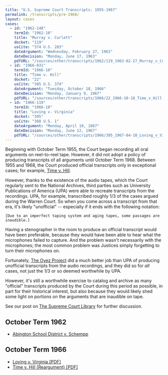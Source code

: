 ```yaml
---
title: "U.S. Supreme Court Transcripts: 1955-1967"
permalink: /transcripts/pre-1968/
layout: cases
cases:
  - id: "1962-148"
    termId: "1962-10"
    title: "Murray v. Curlett"
    docket: "119"
    usCite: "374 U.S. 203"
    dateArgument: "Wednesday, February 27, 1963"
    dateDecision: "Monday, June 17, 1963"
    pdfURL: "/sources/other/transcripts/1962/119_1963-02-27_Murray_v_Curlett.pdf"
  - id: "1966-031"
    termId: "1966-10"
    title: "Time v. Hill"
    docket: "22"
    usCite: "385 U.S. 374"
    dateArgument: "Tuesday, October 18, 1966"
    dateDecision: "Monday, January 9, 1967"
    pdfURL: "/sources/other/transcripts/1966/22_1966-10-18_Time_v_Hill.pdf"
  - id: "1966-119"
    termId: "1966-10"
    title: "Loving v. Virginia"
    docket: "395"
    usCite: "388 U.S. 1"
    dateArgument: "Monday, April 10, 1967"
    dateDecision: "Monday, June 12, 1967"
    pdfURL: "/sources/other/transcripts/1966/395_1967-04-10_Loving_v_Virginia.pdf"
---
```


Beginning with October Term 1955, the Court began recording all oral arguments on reel-to-reel tape.  However,
it did not adopt a policy of producing transcripts of all arguments until October Term 1968.  Between 1955 and 1968,
the Court produced official transcripts only in exceptional cases; for example, [Time v. Hill](#october-term-1966).

However, thanks to the existence of the audio tapes, which the Court regularly sent to the National Archives, third
parties such as University Publications of America (UPA) were able to recreate transcripts from the recordings.  UPA,
for example, transcribed roughly 1/3 of the cases argued during the Warren Court.  So when you come across a transcript
from that era, it's likely "unofficial" -- especially if it ends with the following notation:

    [Due to an imperfect taping system and aging tapes, some passages are inaudible.]

Having a stenographer in the room to produce an official transcript would have been preferable, because they would
have been able to hear what the microphones failed to capture.  And the problem wasn't necessarily with the microphones;
the most common problem was Justices simply forgetting to turn their microphones on.

Fortunately, [The Oyez Project](https://www.oyez.org) did a much better job than UPA of producing unofficial transcripts
from the audio recordings, and they did so for *all* cases, not just the 1/3 or so deemed worthwhile by UPA.

However, it's still a worthwhile exercise to catalog and archive as many "official" transcripts produced by the Court
during this period as possible, in part for their historical interest, but also because they would likely shed some light
on portions on the arguments that are inaudible on tape.

See our post on [The Supreme Court Library](/blog/2019/03/02/) for further discussion.

## October Term 1962

- [Abington School District v. Schempp](/transcripts/pre-1968/abington-v-schempp)

## October Term 1966

- [Loving v. Virginia [PDF]](/transcripts/pre-1968/#1966-119)
- [Time v. Hill (Reargument) [PDF]](/transcripts/pre-1968/#1966-031)
